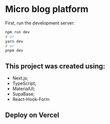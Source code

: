 # Micro blog platform

First, run the development server:

```bash
npm run dev
# or
yarn dev
# or
pnpm dev
```

## This project was created using:

- Next.js;
- TypeScript;
- MaterialUI;
- SupaBase;
- React-Hook-Form

## Deploy on Vercel
